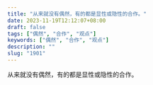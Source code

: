 ```yaml
---
title: "从来就没有偶然，有的都是显性或隐性的合作。"
date: 2023-11-19T12:12:07+08:00
draft: false
tags: ["偶然", "合作", "观点"]
keywords: ["偶然", "合作", "观点"]
description: ""
slug: "1901"
---
```


从来就没有偶然，有的都是显性或隐性的合作。